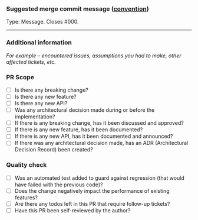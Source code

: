### Suggested merge commit message ([convention](https://ckeditor.com/docs/ckeditor5/latest/framework/contributing/git-commit-message-convention.html))

Type: Message. Closes #000.

---

### Additional information

_For example – encountered issues, assumptions you had to make, other affected tickets, etc._

### PR Scope

- [ ] Is there any breaking change?
- [ ] Is there any new feature?
- [ ] Is there any new API?
- [ ] Was any architectural decision made during or before the implementation?
- [ ] If there is any breaking change, has it been discussed and approved?
- [ ] If there is any new feature, has it been documented?
- [ ] If there is any new API, has it been documented and announced?
- [ ] If there was any architectural decision made, has an ADR (Architectural Decision Record) been created?

### Quality check
- [ ] Was an automated test added to guard against regression (that would have failed with the previous code)?
- [ ] Does the change negatively impact the performance of existing features?
- [ ] Are there any todos left in this PR that require follow-up tickets?
- [ ] Have this PR been self-reviewed by the author?
